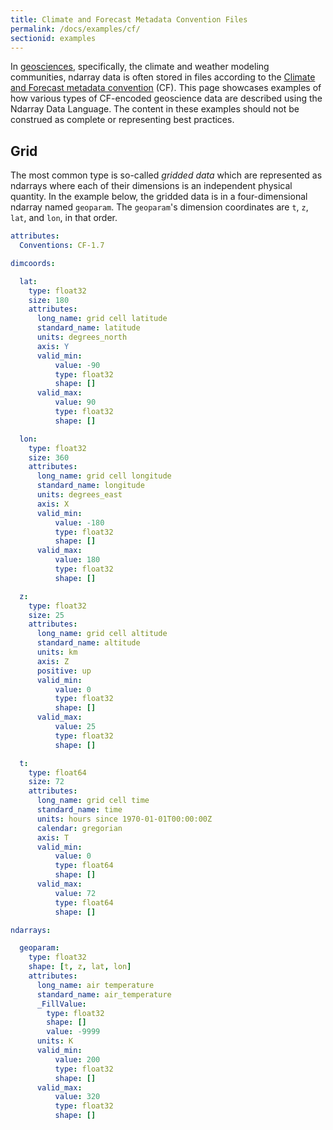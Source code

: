 ```yaml
---
title: Climate and Forecast Metadata Convention Files
permalink: /docs/examples/cf/
sectionid: examples
---
```


In [geosciences](https://en.wikipedia.org/wiki/Earth_science), specifically, the climate and weather modeling communities, ndarray data is often stored in files according to the [Climate and Forecast metadata convention](http://cfconventions.org) (CF). This page showcases examples of how various types of CF-encoded geoscience data are described using the Ndarray Data Language. The content in these examples should not be construed as complete or representing best practices.

## Grid

The most common type is so-called _gridded data_ which are represented as ndarrays where each of their dimensions is an independent physical quantity. In the example below, the gridded data is in a four-dimensional ndarray named `geoparam`. The `geoparam`'s dimension coordinates are `t`, `z`, `lat`, and `lon`, in that order.

```yaml
attributes:
  Conventions: CF-1.7

dimcoords:

  lat:
    type: float32
    size: 180
    attributes:
      long_name: grid cell latitude
      standard_name: latitude
      units: degrees_north
      axis: Y
      valid_min:
          value: -90
          type: float32
          shape: []
      valid_max:
          value: 90
          type: float32
          shape: []

  lon:
    type: float32
    size: 360
    attributes:
      long_name: grid cell longitude
      standard_name: longitude
      units: degrees_east
      axis: X
      valid_min:
          value: -180
          type: float32
          shape: []
      valid_max:
          value: 180
          type: float32
          shape: []

  z:
    type: float32
    size: 25
    attributes:
      long_name: grid cell altitude
      standard_name: altitude
      units: km
      axis: Z
      positive: up
      valid_min:
          value: 0
          type: float32
          shape: []
      valid_max:
          value: 25
          type: float32
          shape: []

  t:
    type: float64
    size: 72
    attributes:
      long_name: grid cell time
      standard_name: time
      units: hours since 1970-01-01T00:00:00Z
      calendar: gregorian
      axis: T
      valid_min:
          value: 0
          type: float64
          shape: []
      valid_max:
          value: 72
          type: float64
          shape: []

ndarrays:

  geoparam:
    type: float32
    shape: [t, z, lat, lon]
    attributes:
      long_name: air temperature
      standard_name: air_temperature
      _FillValue:
        type: float32
        shape: []
        value: -9999
      units: K
      valid_min:
          value: 200
          type: float32
          shape: []
      valid_max:
          value: 320
          type: float32
          shape: []
```
